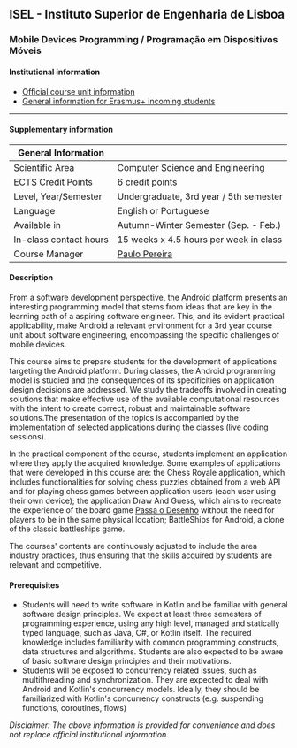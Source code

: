 ## ISEL - Instituto Superior de Engenharia de Lisboa
### Mobile Devices Programming / Programação em Dispositivos Móveis

#### Institutional information
* [Official course unit information](https://www.isel.pt/en/leic/mobile-devices-programming)
* [General information for Erasmus+ incoming students](https://www.isel.pt/en/ensino/programas-de-mobilidade/erasmus-alunos-incoming/informacoes-gerais)

---

#### Supplementary information

| General Information    |                                               |
|------------------------|-----------------------------------------------|
| Scientific Area        | Computer Science and Engineering              |
| ECTS Credit Points     | 6 credit points                               |
| Level, Year/Semester   | Undergraduate, 3rd year / 5th semester        |
| Language               | English or Portuguese                         |
| Available in           | Autumn-Winter Semester (Sep. - Feb.)          |
| In-class contact hours | 15 weeks x 4.5 hours per week in class        |
| Course Manager         | [Paulo Pereira](mailto:paulo.pereira@isel.pt) |

#### Description
From a software development perspective, the Android platform presents an interesting programming model that stems from ideas that are key in the learning path of a aspiring software engineer. This, and its evident practical applicability, make Android a relevant environment for a 3rd year course unit about software engineering, encompassing the specific challenges of mobile devices.

This course aims to prepare students for the development of applications targeting the Android platform. During classes, the Android programming model is studied and the consequences of its specificities on application design decisions are addressed. We study the tradeoffs involved in creating solutions that make effective use of the available computational resources with the intent to create correct, robust and maintainable software solutions.The presentation of the topics is accompanied by the implementation of selected applications during the classes (live coding sessions). 

In the practical component of the course, students implement an application where they apply the acquired knowledge. Some examples of applications that were developed in this course are: the Chess Royale application, which includes functionalities for solving chess puzzles obtained from a web API and for playing chess games between application users (each user using their own device); the application Draw And Guess, which aims to recreate the experience of the board game [Passa o Desenho](https://mebo.pt/jogos/passa-o-desenho/) without the need for players to be in the same physical location; BattleShips for Android, a clone of the classic battleships game.

The courses' contents are continuously adjusted to include the area industry practices, thus ensuring that the skills acquired by students are relevant and competitive.

#### Prerequisites
* Students will need to write software in Kotlin and be familiar with general software design principles. We expect at least three semesters of programming experience, using any high level, managed and statically typed language, such as Java, C#, or Kotlin itself. The required knowledge includes familiarity with common programming constructs, data structures and algorithms. Students are also expected to be aware of basic software design principles and their motivations. 
* Students will be exposed to concurrency related issues, such as multithreading and synchronization. They are expected to deal with Android and Kotlin's concurrency models. Ideally, they should be familiarized with Kotlin's concurrency constructs (e.g. suspending functions, coroutines, flows)

*Disclaimer: The above information is provided for convenience and does not replace official institutional information.*